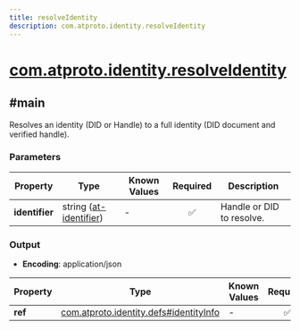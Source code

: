 ```yaml
---
title: resolveIdentity
description: com.atproto.identity.resolveIdentity
---
```


# [com.atproto.identity.resolveIdentity](https://github.com/myConsciousness/atproto.dart/blob/main/lexicons/com/atproto/identity/resolveIdentity.json)

## #main

Resolves an identity (DID or Handle) to a full identity (DID document and verified handle).

### Parameters

| Property | Type | Known Values | Required | Description |
| --- | --- | --- | :---: | --- |
| **identifier** | string ([at-identifier](https://atproto.com/specs/lexicon#at-identifier)) | - | ✅ | Handle or DID to resolve. |

### Output

- **Encoding**: application/json

| Property | Type | Known Values | Required | Description |
| --- | --- | --- | :---: | --- |
| **ref** | [com.atproto.identity.defs#identityInfo](../../../../lexicons/com/atproto/identity/defs.md#identityinfo) | - | ✅ | - |
